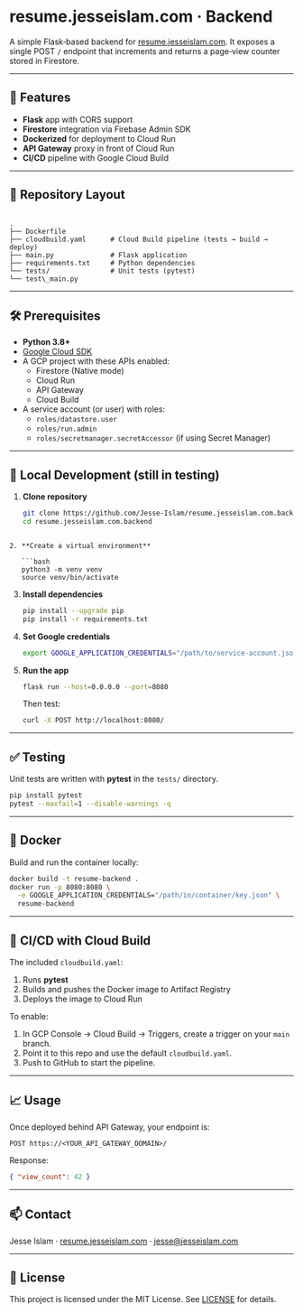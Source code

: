 
# resume.jesseislam.com · Backend

A simple Flask‑based backend for [resume.jesseislam.com](https://resume.jesseislam.com). It exposes a single POST `/` endpoint that increments and returns a page‑view counter stored in Firestore.

---

## 🚀 Features

- **Flask** app with CORS support  
- **Firestore** integration via Firebase Admin SDK  
- **Dockerized** for deployment to Cloud Run  
- **API Gateway** proxy in front of Cloud Run  
- **CI/CD** pipeline with Google Cloud Build

---

## 📂 Repository Layout

```

.
├── Dockerfile
├── cloudbuild.yaml      # Cloud Build pipeline (tests → build → deploy)
├── main.py              # Flask application
├── requirements.txt     # Python dependencies
└── tests/               # Unit tests (pytest)
└── test\_main.py

````

---

## 🛠 Prerequisites

- **Python 3.8+**  
- [Google Cloud SDK](https://cloud.google.com/sdk)  
- A GCP project with these APIs enabled:
  - Firestore (Native mode)  
  - Cloud Run  
  - API Gateway  
  - Cloud Build  
- A service account (or user) with roles:
  - `roles/datastore.user`  
  - `roles/run.admin`  
  - `roles/secretmanager.secretAccessor` (if using Secret Manager)  

---

## 🔧 Local Development (still in testing)

1. **Clone repository**  
   ```bash
   git clone https://github.com/Jesse-Islam/resume.jesseislam.com.backend.git
   cd resume.jesseislam.com.backend
```

2. **Create a virtual environment**

   ```bash
   python3 -m venv venv
   source venv/bin/activate
   ```

3. **Install dependencies**

   ```bash
   pip install --upgrade pip
   pip install -r requirements.txt
   ```

4. **Set Google credentials**

   ```bash
   export GOOGLE_APPLICATION_CREDENTIALS="/path/to/service-account.json"
   ```

5. **Run the app**

   ```bash
   flask run --host=0.0.0.0 --port=8080
   ```

   Then test:

   ```bash
   curl -X POST http://localhost:8080/
   ```

---

## ✅ Testing

Unit tests are written with **pytest** in the `tests/` directory.

```bash
pip install pytest
pytest --maxfail=1 --disable-warnings -q
```

---

## 🐳 Docker

Build and run the container locally:

```bash
docker build -t resume-backend .
docker run -p 8080:8080 \
  -e GOOGLE_APPLICATION_CREDENTIALS="/path/in/container/key.json" \
  resume-backend
```

---

## 🚄 CI/CD with Cloud Build

The included `cloudbuild.yaml`:

1. Runs **pytest**
2. Builds and pushes the Docker image to Artifact Registry
3. Deploys the image to Cloud Run

To enable:

1. In GCP Console → Cloud Build → Triggers, create a trigger on your `main` branch.
2. Point it to this repo and use the default `cloudbuild.yaml`.
3. Push to GitHub to start the pipeline.

---

## 📈 Usage

Once deployed behind API Gateway, your endpoint is:

```
POST https://<YOUR_API_GATEWAY_DOMAIN>/
```

Response:

```json
{ "view_count": 42 }
```

---

## 📫 Contact

Jesse Islam · [resume.jesseislam.com](https://resume.jesseislam.com) · [jesse@jesseislam.com](mailto:jesse@jesseislam.com)

---

## 📝 License

This project is licensed under the MIT License. See [LICENSE](LICENSE) for details.

